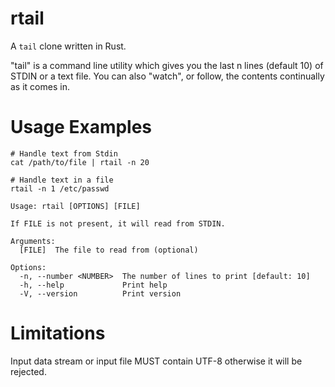 # rtail

A `tail` clone written in Rust.

"tail" is a command line utility which gives you the last n lines (default 10) of STDIN or a text file. You can also "watch", or follow, the contents continually as it comes in.

# Usage Examples

```
# Handle text from Stdin
cat /path/to/file | rtail -n 20

# Handle text in a file
rtail -n 1 /etc/passwd
```

```
Usage: rtail [OPTIONS] [FILE]

If FILE is not present, it will read from STDIN.

Arguments:
  [FILE]  The file to read from (optional)

Options:
  -n, --number <NUMBER>  The number of lines to print [default: 10]
  -h, --help             Print help
  -V, --version          Print version
```

# Limitations

Input data stream or input file MUST contain UTF-8 otherwise it will be rejected.